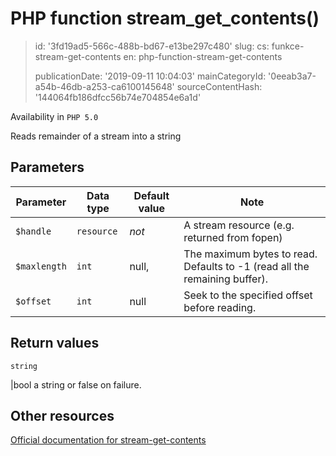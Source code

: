 PHP function stream_get_contents()
==================================

> id: '3fd19ad5-566c-488b-bd67-e13be297c480'
> slug:
> 	cs: funkce-stream-get-contents
> 	en: php-function-stream-get-contents
> 
> publicationDate: '2019-09-11 10:04:03'
> mainCategoryId: '0eeab3a7-a54b-46db-a253-ca6100145648'
> sourceContentHash: '144064fb186dfcc56b74e704854e6a1d'

Availability in `PHP 5.0`

Reads remainder of a stream into a string


Parameters
--------------

| Parameter | Data type | Default value | Note |
|-----|-----|-----|-----|
| `$handle` | `resource` | *not* | A stream resource (e.g. returned from fopen) |
| `$maxlength` | `int` | null, | The maximum bytes to read. Defaults to -1 (read all the remaining buffer). |
| `$offset` | `int` | null | Seek to the specified offset before reading. |


Return values
----------------

`string`

|bool a string or false on failure.

Other resources
------------

[Official documentation for stream-get-contents](https://www.php.net/manual/en/function.stream-get-contents.php)
